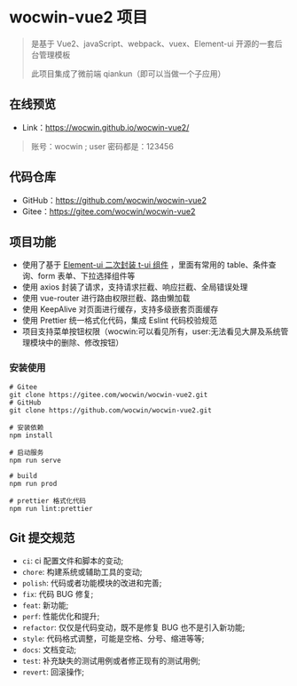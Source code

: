 # wocwin-vue2 项目

> 是基于 Vue2、javaScript、webpack、vuex、Element-ui 开源的一套后台管理模板
>
> 此项目集成了微前端 qiankun（即可以当做一个子应用）


## 在线预览

- Link：<https://wocwin.github.io/wocwin-vue2/>
> 账号：wocwin ; user  密码都是：123456

## 代码仓库

- GitHub：<https://github.com/wocwin/wocwin-vue2>
- Gitee：<https://gitee.com/wocwin/wocwin-vue2>

## 项目功能

- 使用了基于 [Element-ui 二次封装 t-ui 组件](https://github.com/wocwin/t-ui) ，里面有常用的 table、条件查询、form 表单、下拉选择组件等
- 使用 axios 封装了请求，支持请求拦截、响应拦截、全局错误处理
- 使用 vue-router 进行路由权限拦截、路由懒加载
- 使用 KeepAlive 对页面进行缓存，支持多级嵌套页面缓存
- 使用 Prettier 统一格式化代码，集成 Eslint 代码校验规范
- 项目支持菜单按钮权限（wocwin:可以看见所有，user:无法看见大屏及系统管理模块中的删除、修改按钮）


### 安装使用


```shell script
# Gitee
git clone https://gitee.com/wocwin/wocwin-vue2.git
# GitHub
git clone https://github.com/wocwin/wocwin-vue2.git

# 安装依赖
npm install

# 启动服务
npm run serve

# build
npm run prod

# prettier 格式化代码
npm run lint:prettier

```

## Git 提交规范

- `ci`: ci 配置文件和脚本的变动;
- `chore`: 构建系统或辅助工具的变动;
- `polish`: 代码或者功能模块的改进和完善;
- `fix`: 代码 BUG 修复;
- `feat`: 新功能;
- `perf`: 性能优化和提升;
- `refactor`: 仅仅是代码变动，既不是修复 BUG 也不是引入新功能;
- `style`: 代码格式调整，可能是空格、分号、缩进等等;
- `docs`: 文档变动;
- `test`: 补充缺失的测试用例或者修正现有的测试用例;
- `revert`: 回滚操作;
